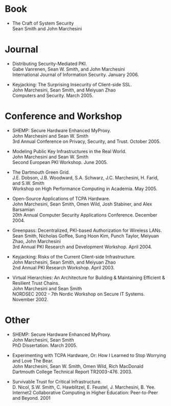 # Book
- The Craft of System Security  
  Sean Smith and John Marchesini

# Journal
- Distributing Security-Mediated PKI.  
  Gabe Vanrenen, Sean W. Smith, and John Marchesini  
  International Journal of Information Security. January 2006.  

- Keyjacking: The Surprising Insecurity of Client-side SSL.  
  John Marchesini, Sean Smith, and Meiyuan Zhao  
  Computers and Security. March 2005.  

# Conference and Workshop
- SHEMP: Secure Hardware Enhanced MyProxy.  
  John Marchesini and Sean W. Smith  
  3rd Annual Conference on Privacy, Security, and Trust. October 2005.  

- Modeling Public Key Infrastructures in the Real World.  
  John Marchesini and Sean W. Smith  
  Second European PKI Workshop. June 2005.  
  
- The Dartmouth Green Grid.  
  J.E. Dobson, J.B. Woodward, S.A. Schwarz, J.C. Marchesini, H. Farid, and S.W. Smith  
  Workshop on High Performance Computing in Academia. May 2005.  
  
- Open-Source Applications of TCPA Hardware.  
  John Marchesini, Sean Smith, Omen Wild, Josh Stabiner, and Alex Barsamian  
  20th Annual Computer Security Applications Conference. December 2004.  
  
- Greenpass: Decentralized, PKI-based Authorization for Wireless LANs.  
  Sean Smith, Nicholas Goffee, Sung Hoon Kim, Punch Taylor, Meiyuan Zhao, John Marchesini  
  3rd Annual PKI Research and Development Workshop. April 2004.  
  
- Keyjacking: Risks of the Current Client-side Infrastructure.  
  John Marchesini, Sean Smith, and Meiyuan Zhao  
  2nd Annual PKI Research Workshop. April 2003.  

- Virtual Hierarchies: An Architecture for Building & Maintaining Efficient & Resilient Trust Chains.  
  John Marchesini and Sean Smith  
  NORDSEC 2002 - 7th Nordic Workshop on Secure IT Systems. November 2002.  

# Other
- SHEMP: Secure Hardware Enhanced MyProxy.  
  John Marchesini, Sean Smith  
  PhD Dissertation. March 2005.  
  
- Experimenting with TCPA Hardware, Or: How I Learned to Stop Worrying and Love The Bear.  
  John Marchesini, Sean W. Smith, Omen Wild, Rich MacDonald  
  Dartmouth College Technical Report TR2003-476. 2003.  
  
- Survivable Trust for Critical Infrastructure.  
  D. Nicol, S.W. Smith, C. Hawblitzel, E. Feustel, J. Marchesini, B. Yee.  
  Internet2 Collaborative Computing in Higher Education: Peer-to-Peer and Beyond. 2001  
